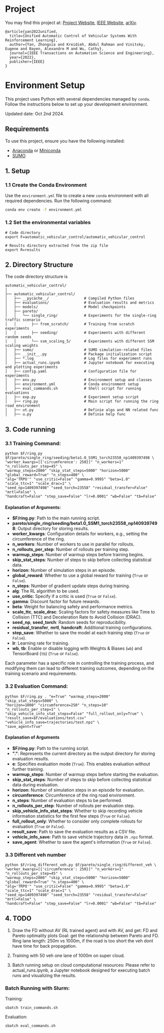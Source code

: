 # Project

You may find this project at: [Project Website](https://mit-wu-lab.github.io/automatic_vehicular_control), [IEEE Website](https://ieeexplore.ieee.org/document/9765650), [arXiv](https://arxiv.org/abs/2208.00268).

```
@article{yan2022unified,
  title={Unified Automatic Control of Vehicular Systems With Reinforcement Learning},
  author={Yan, Zhongxia and Kreidieh, Abdul Rahman and Vinitsky, Eugene and Bayen, Alexandre M and Wu, Cathy},
  journal={IEEE Transactions on Automation Science and Engineering},
  year={2022},
  publisher={IEEE}
}
```

# Environment Setup

This project uses Python with several dependencies managed by `conda`. Follow the instructions below to set up your development environment.

Updated date: Oct 2nd 2024.


## Requirements

To use this project, ensure you have the following installed:

- [Anaconda](https://www.anaconda.com/products/distribution) or [Miniconda](https://docs.conda.io/en/latest/miniconda.html)
- [SUMO](https://sumo.dlr.de/docs/Installing/MacOS_Build.html)

## 1. Setup

### 1.1 Create the Conda Environment

Use the `environment.yml` file to create a new `conda` environment with all required dependencies. Run the following command:

```sh
conda env create -f environment.yml
```

### 1.2 Set the environmental variables
```
# Code directory
export F=automatic_vehicular_control/automatic_vehicular_control

# Results directory extracted from the zip file
export R=results
```

## 2. Directory Structure

The code directory structure is
```
automatic_vehicular_control/
│
├── automatic_vehicular_control/
│   ├── __pycache__/                # Compiled Python files
│   ├── evaluations/                # Evaluation results and metrics
│   ├── models/                     # Model checkpoints
│   ├── pareto/
│   │   └── single_ring/            # Experiments for the single-ring traffic scenario
│   │       ├── from_scratch/       # Training from scratch experiments
│   │       ├── seeding/            # Experiments with different random seeds
│   │       └── ssm_scaling_5/      # Experiments with different SSM scaling weights
│   ├── sumo/                       # SUMO simulation-related files
│   ├── __init__.py                 # Package initialization script
│   ├── *.log                       # Log files for experiment runs
│   ├── actual_runs.ipynb           # Jupyter notebook for executing and plotting experiments
│   ├── config.yaml                 # Configuration file for experiments
│   ├── env.py                      # Environment setup and classes
│   ├── environment.yml             # Conda environment setup
│   ├── eval_commands.sh            # Shell script for running evaluations
│   ├── exp.py                      # Experiment setup script
│   ├── ring.py                     # Main script for running the ring road environment
│   ├── ut.py                       # Definie algo and NN related func
│   ├── u.py                        # Definie help func

```


## 3. Code running
### 3.1 Training Command:
```
python $F/ring.py $F/pareto/single_ring/seeding/beta1.0_SSM1_torch23558_np1409397498 \
"worker_kwargs=[{'circumference': 250}]" "n_workers=1" "n_rollouts_per_step=45" \
"warmup_steps=2000" "skip_stat_steps=5000" "horizon=5000" "global_reward=True" "n_steps=400" \
"alg='TRPO'" "use_critic=False" "gamma=0.9995" "beta=1.0" "scale_ttc=1" "scale_drac=1" \
"seed_np=1409397498" "seed_torch=23558" "residual_transfer=False" "mrtl=False" \
"handcraft=False" "step_save=False" "lr=0.0001" "wb=False" "tb=False" 
```

#### Explanation of Arguments:
- **$F/ring.py**: Path to the main running script.
- **pareto/single_ring/seeding/beta1.0_SSM1_torch23558_np1409397498**: Output directory for storing results.
- **worker_kwargs**: Configuration details for workers, e.g., setting the circumference of the ring.
- **n_workers**: Number of workers to use in parallel for rollouts.  
- **n_rollouts_per_step**: Number of rollouts per training step.  
- **warmup_steps**: Number of warmup steps before training begins.  
- **skip_stat_steps**: Number of steps to skip before collecting statistical data.  
- **horizon**: Number of simulation steps in an episode.  
- **global_reward**: Whether to use a global reward for training (`True` or `False`).
- **n_steps**: Number of gradient update steps during training.  
- **alg**: The RL algorithm to be used.  
- **use_critic**: Specify if a critic is used (`True` or `False`).
- **gamma**: Discount factor for future rewards.  
- **beta**: Weight for balancing safety and performance metrics.  
- **scale_ttc**, **scale_drac**: Scaling factors for safety measures like Time to Collision (TTC) and Deceleration Rate to Avoid Collision (DRAC).
- **seed_np**, **seed_torch**: Random seeds for reproducibility.  
- **residual_transfer**, **mrtl**, **handcraft**: Additional training configurations.
- **step_save**: Whether to save the model at each training step (`True` or `False`).
- **lr**: Learning rate for training.  
- **wb**, **tb**: Enable or disable logging with Weights & Biases (`wb`) and TensorBoard (`tb`) (`True` or `False`).

Each parameter has a specific role in controlling the training process, and modifying them can lead to different training outcomes, depending on the training scenario and requirements.

### 3.2 Evaluation Command:

```
python $F/ring.py . "e=True" "warmup_steps=2000" "skip_stat_steps=5000" \
"horizon=1000" "circumference=250" "n_steps=10" "n_rollouts_per_step=1" \
"skip_vehicle_info_stat_steps=False" "full_rollout_only=True" \
"result_save=$F/evaluations/test.csv" "vehicle_info_save=trajectories/test.npz" \
"save_agent=True"
```

#### Explanation of Arguments

- **$F/ring.py**: Path to the running script.
- **"."**: Represents the current directory as the output directory for storing evaluation results.
- **e**: Specifies evaluation mode (`True`). This enables evaluation without further training.
- **warmup_steps**: Number of warmup steps before starting the evaluation.
- **skip_stat_steps**: Number of steps to skip before collecting statistical data during evaluation.
- **horizon**: Number of simulation steps in an episode for evaluation.
- **circumference**: Circumference of the ring road environment.
- **n_steps**: Number of evaluation steps to be performed.
- **n_rollouts_per_step**: Number of rollouts per evaluation step.
- **skip_vehicle_info_stat_steps**: Whether to skip recording vehicle information statistics for the first few steps (`True` or `False`).
- **full_rollout_only**: Whether to consider only complete rollouts for evaluation (`True` or `False`).
- **result_save**: Path to save the evaluation results as a CSV file.
- **vehicle_info_save**: Path to save vehicle trajectory data in `.npz` format.
- **save_agent**: Whether to save the agent's information (`True` or `False`).


### 3.3 Different veh number
```
python $F/ring_different_veh.py $F/pareto/single_ring/different_veh \
"worker_kwargs=[{'circumference': 250}]" "n_workers=1" "n_rollouts_per_step=45" \
"warmup_steps=2000" "skip_stat_steps=5000" "horizon=5000" "global_reward=True" "n_steps=400" \
"alg='TRPO'" "use_critic=False" "gamma=0.9995" "beta=1.0" "scale_ttc=1" "scale_drac=1" \
"seed_np=1409397498" "seed_torch=23558" "residual_transfer=False" "mrtl=False" \
"handcraft=False" "step_save=False" "lr=0.0001" "wb=False" "tb=False" 

```


## 4. TODO
1. Draw the FD without AV (RL trained agent) and with AV, and get:
    FD and Pareto optimality plots
    Goal: get the relationship between Pareto and FD. 
    Ring lane length: 250m vs 1000m, if the road is too short the veh dont have time for back propagation. 

2. Training with 50 veh one lane of 1000m on super cloud. 

3. Batch running setup on cloud computational resources: Please refer to actual_runs.ipynb, a Jupyter notebook designed for executing batch runs and visualizing the results.

### Batch Running with Slurm:
Training:
```
sbatch train_commands.sh
```

Evaluation:
```
sbatch eval_commands.sh
```
